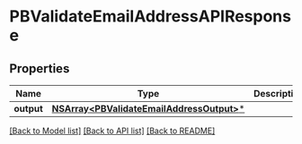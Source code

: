 # PBValidateEmailAddressAPIResponse

## Properties
Name | Type | Description | Notes
------------ | ------------- | ------------- | -------------
**output** | [**NSArray&lt;PBValidateEmailAddressOutput&gt;***](PBValidateEmailAddressOutput.md) |  | [optional] 

[[Back to Model list]](../README.md#documentation-for-models) [[Back to API list]](../README.md#documentation-for-api-endpoints) [[Back to README]](../README.md)


